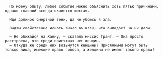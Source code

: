       По моему опыту, любое событие можно объяснить хоть пятью причинами, однако главной всегда окажется шестая.

      Идя долиною смертной тени, да не убоюсь я зла.

      Людям свойственно искать смысл во всем, что выпадает на их долю.

      — Не обижайся на Ханну, — сказала миссис Грант. — Она просто расстроена, что среди присяжных нет женщин.
      — Откуда же среди них возьмутся женщины? Присяжными могут быть только лица, имеющие право голоса, а женщины не имеют такого права!
